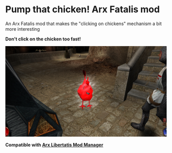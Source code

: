 # Pump that chicken! Arx Fatalis mod

An Arx Fatalis mod that makes the "clicking on chickens" mechanism a bit more interesting

**Don't click on the chicken too fast!**

![screenshot](screenshot.jpg?raw=true "screenshot")

**Compatible with
[Arx Libertatis Mod Manager](https://github.com/fredlllll/ArxLibertatisModManager)**
